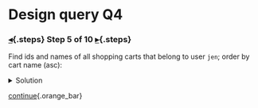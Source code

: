 <div class="top">

# Design query Q4
### [◂](command:katapod.loadPage?step4){.steps} Step 5 of 10 [▸](command:katapod.loadPage?step6){.steps}
</div>

Find ids and names of all shopping carts that belong to user `jen`; order by cart name (asc):
 
<details>
  <summary>Solution</summary>

```
SELECT user_id, cart_name, 
       cart_id, cart_is_active
FROM carts_by_user
WHERE user_id = 'jen';
```

</details>

[continue](command:katapod.loadPage?step6){.orange_bar}